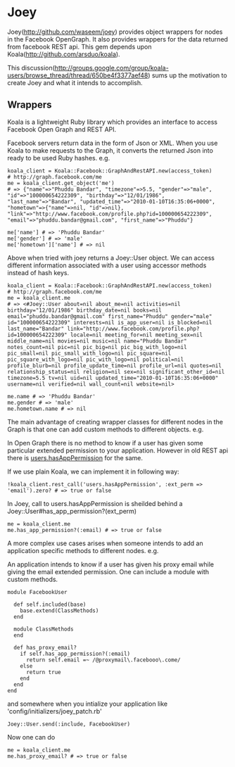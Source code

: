 Joey
====
Joey(<a href="http://github.com/waseem/joey">http://github.com/waseem/joey</a>) provides object wrappers for nodes in the Facebook OpenGraph. It also provides wrappers for the data returned from facebook REST api. This gem depends upon Koala(<a href="http://github.com/arsduo/koala">http://github.com/arsduo/koala</a>).

This discussion(http://groups.google.com/group/koala-users/browse_thread/thread/650be4f3377aef48) sums up the motivation to create Joey and what it intends to accomplish.

Wrappers
----

Koala is a lightweight Ruby library which provides an interface to access Facebook Open Graph and REST API.

Facebook servers return data in the form of Json or XML. When you use Koala to make requests to the Graph, it converts the returned Json into ready to be used Ruby hashes. e.g.

    koala_client = Koala::Facebook::GraphAndRestAPI.new(access_token)
    # http://graph.facebook.com/me
    me = koala_client.get_object('me')
    # => {"name"=>"Phuddu Bandar", "timezone"=>5.5, "gender"=>"male", "id"=>"100000654222309", "birthday"=>"12/01/1986", "last_name"=>"Bandar", "updated_time"=>"2010-01-10T16:35:06+0000", "hometown"=>{"name"=>nil, "id"=>nil}, "link"=>"http://www.facebook.com/profile.php?id=100000654222309", "email"=>"phuddu.bandar@gmail.com", "first_name"=>"Phuddu"}

    me['name'] # => 'Phuddu Bandar'
    me['gender'] # => 'male'
    me['hometown']['name'] # => nil

Above when tried with joey returns a Joey::User object. We can access different information associated with a user using accessor methods instead of hash keys.

    koala_client = Koala::Facebook::GraphAndRestAPI.new(access_token)
    # http://graph.facebook.com/me
    me = koala_client.me
    # => <#Joey::User about=nil about_me=nil activities=nil birthday="12/01/1986" birthday_date=nil books=nil email="phuddu.bandar@gmail.com" first_name="Phuddu" gender="male" id="100000654222309" interests=nil is_app_user=nil is_blocked=nil last_name="Bandar" link="http://www.facebook.com/profile.php?id=100000654222309" locale=nil meeting_for=nil meeting_sex=nil middle_name=nil movies=nil music=nil name="Phuddu Bandar" notes_count=nil pic=nil pic_big=nil pic_big_with_logo=nil pic_small=nil pic_small_with_logo=nil pic_square=nil pic_square_with_logo=nil pic_with_logo=nil political=nil profile_blurb=nil profile_update_time=nil profile_url=nil quotes=nil relationship_status=nil religion=nil sex=nil significant_other_id=nil timezone=5.5 tv=nil uid=nil updated_time="2010-01-10T16:35:06+0000" username=nil verified=nil wall_count=nil website=nil>

    me.name # => 'Phuddu Bandar'
    me.gender # => 'male'
    me.hometown.name # => nil


The main advantage of creating wrapper classes for different nodes in the Graph is that one can add custom methods to different objects. e.g.

In Open Graph there is no method to know if a user has given some particular extended permission to your application. However in old REST api there is <a href="http://developers.facebook.com/docs/reference/rest/users.hasAppPermission">users.hasAppPermission</a> for the same.

If we use plain Koala, we can implement it in following way:

    !koala_client.rest_call('users.hasAppPermission', :ext_perm => 'email').zero? # => true or false

In Joey, call to users.hasAppPermission is sheilded behind a Joey::User#has_app_permission?(ext_perm)

    me = koala_client.me
    me.has_app_permission?(:email) # => true or false

A more complex use cases arises when someone intends to add an application specific methods to different nodes. e.g.

An application intends to know if a user has given his proxy email while giving the email extended permission. One can include a module with custom methods.

    module FacebookUser

      def self.included(base)
        base.extend(ClassMethods)
      end

      module ClassMethods
      end

      def has_proxy_email?
        if self.has_app_permission?(:email)
          return self.email =~ /@proxymail\.facebooo\.come/
        else
          return true
        end
      end
    end

and somewhere when you intialize your application like 'config/initializers/joey_patch.rb'

    Joey::User.send(:include, FacebookUser)

Now one can do

    me = koala_client.me
    me.has_proxy_email? # => true or false
